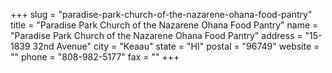 +++
slug = "paradise-park-church-of-the-nazarene-ohana-food-pantry"
title = "Paradise Park Church of the Nazarene Ohana Food Pantry"
name = "Paradise Park Church of the Nazarene Ohana Food Pantry"
address = "15-1839 32nd Avenue"
city = "Keaau"
state = "HI"
postal = "96749"
website = ""
phone = "808-982-5177"
fax = ""
+++
